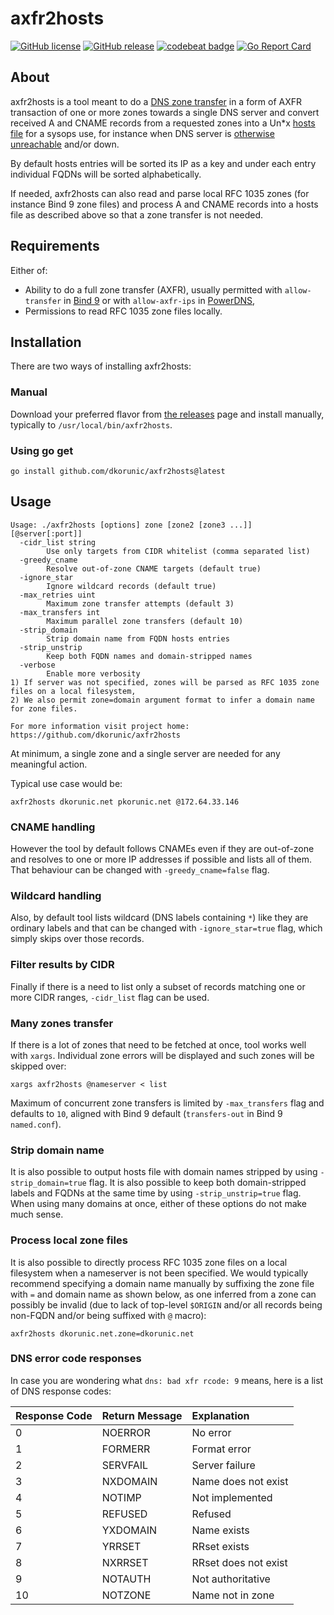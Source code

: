 # axfr2hosts

[![GitHub license](https://img.shields.io/github/license/dkorunic/axfr2hosts)](https://github.com/dkorunic/axfr2hosts/blob/master/LICENSE)
[![GitHub release](https://img.shields.io/github/release/dkorunic/axfr2hosts)](https://github.com/dkorunic/axfr2hosts/releases/latest)
[![codebeat badge](https://codebeat.co/badges/b535ef48-ba10-413e-81f0-dcb5a17e01c4)](https://codebeat.co/projects/github-com-dkorunic-axfr2hosts-main)
[![Go Report Card](https://goreportcard.com/badge/github.com/dkorunic/axfr2hosts)](https://goreportcard.com/report/github.com/dkorunic/axfr2hosts)

## About

axfr2hosts is a tool meant to do a [DNS zone transfer](https://en.wikipedia.org/wiki/DNS_zone_transfer) in a form of AXFR transaction of one or more zones towards a single DNS server and convert received A and CNAME records from a requested zones into a Un\*x [hosts file](<https://en.wikipedia.org/wiki/Hosts_(file)>) for a sysops use, for instance when DNS server is [otherwise unreachable](https://blog.cloudflare.com/october-2021-facebook-outage/) and/or down.

By default hosts entries will be sorted its IP as a key and under each entry individual FQDNs will be sorted alphabetically.

If needed, axfr2hosts can also read and parse local RFC 1035 zones (for instance Bind 9 zone files) and process A and CNAME records into a hosts file as described above so that a zone transfer is not needed.

## Requirements

Either of:

- Ability to do a full zone transfer (AXFR), usually permitted with `allow-transfer` in [Bind 9](https://www.isc.org/bind/) or with `allow-axfr-ips` in [PowerDNS](https://www.powerdns.com/),
- Permissions to read RFC 1035 zone files locally.

## Installation

There are two ways of installing axfr2hosts:

### Manual

Download your preferred flavor from [the releases](https://github.com/dkorunic/axfr2hosts/releases) page and install manually, typically to `/usr/local/bin/axfr2hosts`.

### Using go get

```shell
go install github.com/dkorunic/axfr2hosts@latest
```

## Usage

```shell
Usage: ./axfr2hosts [options] zone [zone2 [zone3 ...]] [@server[:port]]
  -cidr_list string
    	Use only targets from CIDR whitelist (comma separated list)
  -greedy_cname
    	Resolve out-of-zone CNAME targets (default true)
  -ignore_star
    	Ignore wildcard records (default true)
  -max_retries uint
    	Maximum zone transfer attempts (default 3)
  -max_transfers int
    	Maximum parallel zone transfers (default 10)
  -strip_domain
    	Strip domain name from FQDN hosts entries
  -strip_unstrip
    	Keep both FQDN names and domain-stripped names
  -verbose
    	Enable more verbosity
1) If server was not specified, zones will be parsed as RFC 1035 zone files on a local filesystem,
2) We also permit zone=domain argument format to infer a domain name for zone files.

For more information visit project home: https://github.com/dkorunic/axfr2hosts
```

At minimum, a single zone and a single server are needed for any meaningful action.

Typical use case would be:

```shell
axfr2hosts dkorunic.net pkorunic.net @172.64.33.146
```

### CNAME handling

However the tool by default follows CNAMEs even if they are out-of-zone and resolves to one or more IP addresses if possible and lists all of them. That behaviour can be changed with `-greedy_cname=false` flag.

### Wildcard handling

Also, by default tool lists wildcard (DNS labels containing `*`) like they are ordinary labels and that can be changed with `-ignore_star=true` flag, which simply skips over those records.

### Filter results by CIDR

Finally if there is a need to list only a subset of records matching one or more CIDR ranges, `-cidr_list` flag can be used.

### Many zones transfer

If there is a lot of zones that need to be fetched at once, tool works well with `xargs`. Individual zone errors will be displayed and such zones will be skipped over:

```shell
xargs axfr2hosts @nameserver < list
```

Maximum of concurrent zone transfers is limited by `-max_transfers` flag and defaults to `10`, aligned with Bind 9 default (`transfers-out` in Bind 9 `named.conf`).

### Strip domain name

It is also possible to output hosts file with domain names stripped by using `-strip_domain=true` flag. It is also possible to keep both domain-stripped labels and FQDNs at the same time by using `-strip_unstrip=true` flag. When using many domains at once, either of these options do not make much sense.

### Process local zone files

It is also possible to directly process RFC 1035 zone files on a local filesystem when a nameserver is not been specified. We would typically recommend specifying a domain name manually by suffixing the zone file with `=` and domain name as shown below, as one inferred from a zone can possibly be invalid (due to lack of top-level `$ORIGIN` and/or all records being non-FQDN and/or being suffixed with `@` macro):

```shell
axfr2hosts dkorunic.net.zone=dkorunic.net
```

### DNS error code responses

In case you are wondering what `dns: bad xfr rcode: 9` means, here is a list of DNS response codes:

| Response Code | Return Message | Explanation          |
| :------------ | :------------- | :------------------- |
| 0             | NOERROR        | No error             |
| 1             | FORMERR        | Format error         |
| 2             | SERVFAIL       | Server failure       |
| 3             | NXDOMAIN       | Name does not exist  |
| 4             | NOTIMP         | Not implemented      |
| 5             | REFUSED        | Refused              |
| 6             | YXDOMAIN       | Name exists          |
| 7             | YRRSET         | RRset exists         |
| 8             | NXRRSET        | RRset does not exist |
| 9             | NOTAUTH        | Not authoritative    |
| 10            | NOTZONE        | Name not in zone     |
